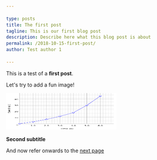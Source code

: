 ```yaml
---

type: posts
title: The first post
tagline: This is our first blog post
description: Describe here what this blog post is about
permalink: /2018-10-15-first-post/
author: Test author 1

---
```


This is a test of a **first post**.

Let's try to add a fun image!

<img src="../images/graph.png" alt="This is a graph" width="300" height="100">

**Second subtitle**

And now refer onwards to the [next page](/about/)
